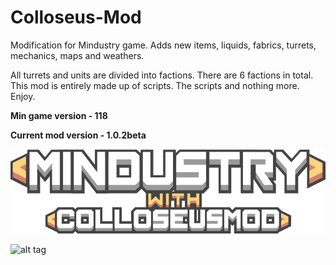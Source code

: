 # Colloseus-Mod
Modification for Mindustry game. Adds new items, liquids, fabrics, turrets, mechanics, maps and weathers.

All turrets and units are divided into factions. There are 6 factions in total. 
This mod is entirely made up of scripts. The scripts and nothing more. Enjoy. 

**Min game version - 118**

**Current mod version - 1.0.2beta**

![Logo](sprites-override/ui/logo.png)

![alt tag](https://yandex.ru/images/touch/search?cbir_id=4110108%2FJJ-rIDE6_IsNMx66J1IBcg4097&rpt=imageview&redircnt=1607019277.2&url=https%3A%2F%2Favatars.mds.yandex.net%2Fget-images-cbir%2F4110108%2FJJ-rIDE6_IsNMx66J1IBcg4097%2Forig&cbir_page=similar&ts=1607019318802 "Описаний")
